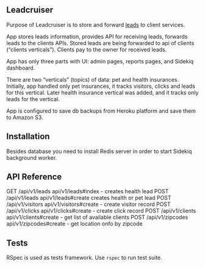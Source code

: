 ## Leadcruiser

Purpose of Leadcruiser is to store and forward [leads](https://en.wikipedia.org/wiki/Lead_generation) to client services.

App stores leads information, provides API for receiving leads, forwards leads to the clients APIs. Stored leads are being forwarded to api of clients (“clients verticals”). Clients pay to the owner for  received leads.

App has only three parts with UI: admin pages, reports pages, and Sidekiq dashboard.

There are two “verticals” (topics) of data: pet and health insurances. Initially, app handled only pet insurances, it tracks visitors, clicks and leads for this vertical. Later health insurance vertical was added, and it tracks only leads for the vertical.

App is configured to save db backups from Heroku platform and save them to Amazon S3.

## Installation

Besides database you need to install Redis server in order to start Sidekiq background worker.

## API Reference

GET    /api/v1/leads api/v1/leads#index - creates health lead
POST   /api/v1/leads api/v1/leads#create creates health or pet lead
POST   /api/v1/visitors api/v1/visitors#create - create visitor record
POST   /api/v1/clicks api/v1/clicks#create - create click record
POST   /api/v1/clients api/v1/clients#create - get list of available clients
POST   /api/v1/zipcodes api/v1/zipcodes#create - get location onfo by zipcode

## Tests

RSpec is used as tests framework. Use `rspec` to run test suite.
